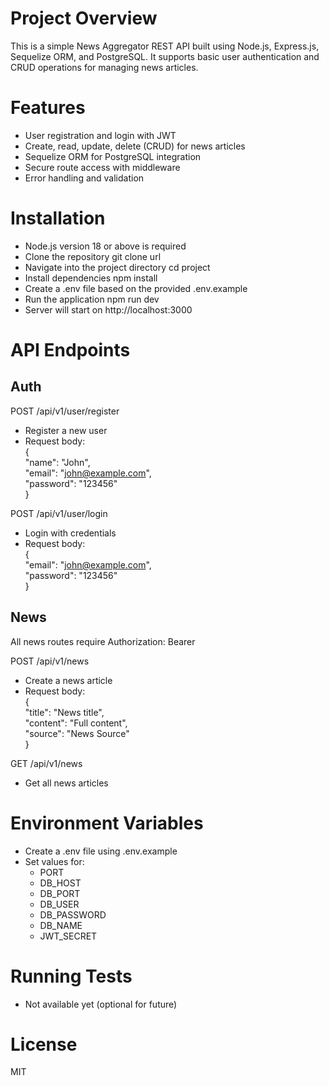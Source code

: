 # Project Overview

This is a simple News Aggregator REST API built using Node.js, Express.js, Sequelize ORM, and PostgreSQL. It supports basic user authentication and CRUD operations for managing news articles.

# Features

- User registration and login with JWT
- Create, read, update, delete (CRUD) for news articles
- Sequelize ORM for PostgreSQL integration
- Secure route access with middleware
- Error handling and validation

# Installation

- Node.js version 18 or above is required
- Clone the repository
  git clone url
- Navigate into the project directory
  cd project
- Install dependencies
  npm install
- Create a .env file based on the provided .env.example
- Run the application
  npm run dev
- Server will start on http://localhost:3000

# API Endpoints

## Auth

POST /api/v1/user/register  
- Register a new user  
- Request body:  
  {  
    "name": "John",  
    "email": "john@example.com",  
    "password": "123456"  
  }

POST /api/v1/user/login  
- Login with credentials  
- Request body:  
  {  
    "email": "john@example.com",  
    "password": "123456"  
  }

## News

All news routes require Authorization: Bearer <token>

POST /api/v1/news  
- Create a news article  
- Request body:  
  {  
    "title": "News title",  
    "content": "Full content",  
    "source": "News Source"  
  }

GET /api/v1/news  
- Get all news articles

# Environment Variables

- Create a .env file using .env.example
- Set values for:
  - PORT
  - DB_HOST
  - DB_PORT
  - DB_USER
  - DB_PASSWORD
  - DB_NAME
  - JWT_SECRET

# Running Tests

- Not available yet (optional for future)

# License

MIT
